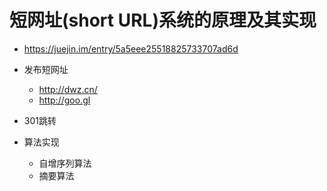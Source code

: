 # 短网址(short URL)系统的原理及其实现

- <https://juejin.im/entry/5a5eee25518825733707ad6d>
- 发布短网址

  - <http://dwz.cn/>
  - <http://goo.gl>

- 301跳转

- 算法实现

  - 自增序列算法
  - 摘要算法
